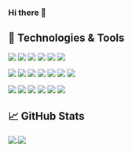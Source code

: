 ### Hi there 👋


## 🔧 Technologies & Tools
![](https://img.shields.io/badge/Code-Python-blue?style=flat-square&logo=python&logoColor=white) 
![](https://img.shields.io/badge/Code-JavaScript-blue?style=flat-square&logo=javascript&logoColor=white) 
![](https://img.shields.io/badge/Code-HTML/CSS-blue?style=flat-square&logo=html5&logoColor=white) 
![](https://img.shields.io/badge/Code-SQL-blue?style=flat-square&logo=mysql&logoColor=white) 
![](https://img.shields.io/badge/Code-C/C++-blue?style=flat-square&logo=c++&logoColor=white) 
![](https://img.shields.io/badge/Code-Java-blue?style=flat-square&logo=java&logoColor=white)

![](https://img.shields.io/badge/Library-Django-red?style=flat-square&logo=django&logoColor=white) 
![](https://img.shields.io/badge/Library-ReactJS-red?style=flat-square&logo=react&logoColor=white) 
![](https://img.shields.io/badge/Library-NumPy-red?style=flat-square&logoColor=white) 
![](https://img.shields.io/badge/Library-PyTorch-red?style=flat-square&logo=pytorch&logoColor=white) 
![](https://img.shields.io/badge/Library-GraphQL-red?style=flat-square&logo=graphql&logoColor=white) 
![](https://img.shields.io/badge/Library-Pandas-red?style=flat-square&logo=pandas&logoColor=white) 
![](https://img.shields.io/badge/Library-TensorFlow-red?style=flat-square&logo=tensorflow&logoColor=white) 


![](https://img.shields.io/badge/Library-Git-blueviolet?style=flat-square&logo=tensorflow&logoColor=white)
![](https://img.shields.io/badge/Library-Databases-blueviolet?style=flat-square&logo=tensorflow&logoColor=white)
![](https://img.shields.io/badge/Library-Cloud%20Hosting-blueviolet?style=flat-square&logo=tensorflow&logoColor=white)
![](https://img.shields.io/badge/Library-REST%20API-blueviolet?style=flat-square&logo=tensorflow&logoColor=white)
![](https://img.shields.io/badge/Library-CI/CD-blueviolet?style=flat-square&logo=tensorflow&logoColor=white)
![](https://img.shields.io/badge/Library-Docker-blueviolet?style=flat-square&logo=tensorflow&logoColor=white)

## &#x1f4c8; GitHub Stats
<a href="https://github.com/avgupta456/avgupta456">
  <img align="center" src="https://github-readme-stats.vercel.app/api/top-langs?username=avgupta456&hide=jupyter%20notebook,matlab&layout=compact" />
</a>
<a href="https://github.com/avgupta456/avgupta456">
  <img align="center" src="https://github-readme-stats.vercel.app/api?username=avgupta456&count_private=true&hide=stars,prs&show_icons=true&include_all_commits=true" />
</a>

<!--
**avgupta456/avgupta456** is a ✨ _special_ ✨ repository because its `README.md` (this file) appears on your GitHub profile.
Here are some ideas to get you started:

- 🔭 I’m currently working on ...
- 🌱 I’m currently learning ...
- 👯 I’m looking to collaborate on ...
- 🤔 I’m looking for help with ...
- 💬 Ask me about ...
- 📫 How to reach me: ...
- 😄 Pronouns: ...
- ⚡ Fun fact: ...
-->
